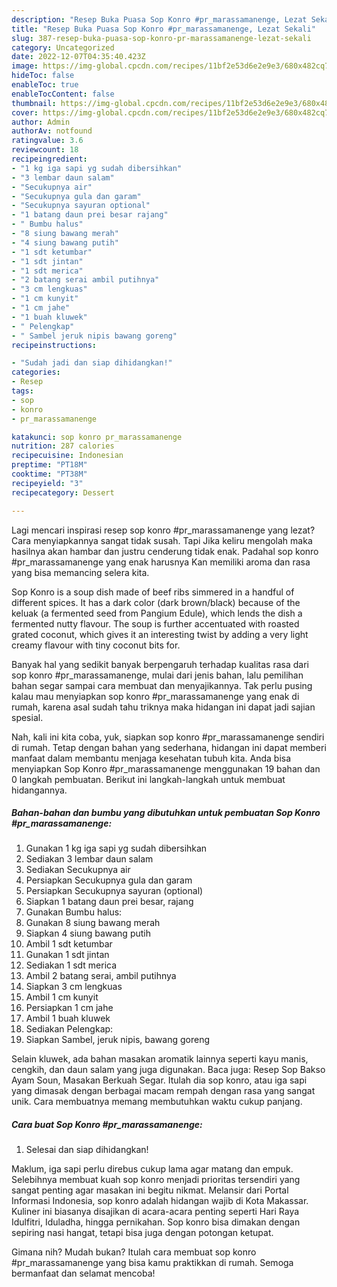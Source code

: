 ```yaml
---
description: "Resep Buka Puasa Sop Konro #pr_marassamanenge, Lezat Sekali"
title: "Resep Buka Puasa Sop Konro #pr_marassamanenge, Lezat Sekali"
slug: 387-resep-buka-puasa-sop-konro-pr-marassamanenge-lezat-sekali
category: Uncategorized
date: 2022-12-07T04:35:40.423Z
image: https://img-global.cpcdn.com/recipes/11bf2e53d6e2e9e3/680x482cq70/sop-konro-pr_marassamanenge-foto-resep-utama.jpg
hideToc: false
enableToc: true
enableTocContent: false
thumbnail: https://img-global.cpcdn.com/recipes/11bf2e53d6e2e9e3/680x482cq70/sop-konro-pr_marassamanenge-foto-resep-utama.jpg
cover: https://img-global.cpcdn.com/recipes/11bf2e53d6e2e9e3/680x482cq70/sop-konro-pr_marassamanenge-foto-resep-utama.jpg
author: Admin
authorAv: notfound
ratingvalue: 3.6
reviewcount: 18
recipeingredient:
- "1 kg iga sapi yg sudah dibersihkan"
- "3 lembar daun salam"
- "Secukupnya air"
- "Secukupnya gula dan garam"
- "Secukupnya sayuran optional"
- "1 batang daun prei besar rajang"
- " Bumbu halus"
- "8 siung bawang merah"
- "4 siung bawang putih"
- "1 sdt ketumbar"
- "1 sdt jintan"
- "1 sdt merica"
- "2 batang serai ambil putihnya"
- "3 cm lengkuas"
- "1 cm kunyit"
- "1 cm jahe"
- "1 buah kluwek"
- " Pelengkap"
- " Sambel jeruk nipis bawang goreng"
recipeinstructions:

- "Sudah jadi dan siap dihidangkan!"
categories:
- Resep
tags:
- sop
- konro
- pr_marassamanenge

katakunci: sop konro pr_marassamanenge 
nutrition: 287 calories
recipecuisine: Indonesian
preptime: "PT18M"
cooktime: "PT38M"
recipeyield: "3"
recipecategory: Dessert

---
```



Lagi mencari inspirasi resep sop konro #pr_marassamanenge yang lezat? Cara menyiapkannya sangat tidak susah. Tapi Jika keliru mengolah maka hasilnya akan hambar dan justru cenderung tidak enak. Padahal sop konro #pr_marassamanenge yang enak harusnya Kan memiliki aroma dan rasa yang bisa memancing selera kita.


Sop Konro is a soup dish made of beef ribs simmered in a handful of different spices. It has a dark color (dark brown/black) because of the keluak (a fermented seed from Pangium Edule), which lends the dish a fermented nutty flavour. The soup is further accentuated with roasted grated coconut, which gives it an interesting twist by adding a very light creamy flavour with tiny coconut bits for.

Banyak hal yang sedikit banyak berpengaruh terhadap kualitas rasa dari sop konro #pr_marassamanenge, mulai dari jenis bahan, lalu pemilihan bahan segar sampai cara membuat dan menyajikannya. Tak perlu pusing kalau mau menyiapkan sop konro #pr_marassamanenge yang enak di rumah, karena asal sudah tahu triknya maka hidangan ini dapat jadi sajian spesial.


Nah, kali ini kita coba, yuk, siapkan sop konro #pr_marassamanenge sendiri di rumah. Tetap dengan bahan yang sederhana, hidangan ini dapat memberi manfaat dalam membantu menjaga kesehatan tubuh kita. Anda bisa menyiapkan Sop Konro #pr_marassamanenge menggunakan 19 bahan dan 0 langkah pembuatan. Berikut ini langkah-langkah untuk membuat hidangannya.

<!--inarticleads1-->

##### Bahan-bahan dan bumbu yang dibutuhkan untuk pembuatan Sop Konro #pr_marassamanenge:

1. Gunakan 1 kg iga sapi yg sudah dibersihkan
1. Sediakan 3 lembar daun salam
1. Sediakan Secukupnya air
1. Persiapkan Secukupnya gula dan garam
1. Persiapkan Secukupnya sayuran (optional)
1. Siapkan 1 batang daun prei besar, rajang
1. Gunakan  Bumbu halus:
1. Gunakan 8 siung bawang merah
1. Siapkan 4 siung bawang putih
1. Ambil 1 sdt ketumbar
1. Gunakan 1 sdt jintan
1. Sediakan 1 sdt merica
1. Ambil 2 batang serai, ambil putihnya
1. Siapkan 3 cm lengkuas
1. Ambil 1 cm kunyit
1. Persiapkan 1 cm jahe
1. Ambil 1 buah kluwek
1. Sediakan  Pelengkap:
1. Siapkan  Sambel, jeruk nipis, bawang goreng


Selain kluwek, ada bahan masakan aromatik lainnya seperti kayu manis, cengkih, dan daun salam yang juga digunakan. Baca juga: Resep Sop Bakso Ayam Soun, Masakan Berkuah Segar. Itulah dia sop konro, atau iga sapi yang dimasak dengan berbagai macam rempah dengan rasa yang sangat unik. Cara membuatnya memang membutuhkan waktu cukup panjang. 

<!--inarticleads2-->

##### Cara buat Sop Konro #pr_marassamanenge:


1. Selesai dan siap dihidangkan!

Maklum, iga sapi perlu direbus cukup lama agar matang dan empuk. Selebihnya membuat kuah sop konro menjadi prioritas tersendiri yang sangat penting agar masakan ini begitu nikmat. Melansir dari Portal Informasi Indonesia, sop konro adalah hidangan wajib di Kota Makassar. Kuliner ini biasanya disajikan di acara-acara penting seperti Hari Raya Idulfitri, Iduladha, hingga pernikahan. Sop konro bisa dimakan dengan sepiring nasi hangat, tetapi bisa juga dengan potongan ketupat. 

Gimana nih? Mudah bukan? Itulah cara membuat sop konro #pr_marassamanenge yang bisa kamu praktikkan di rumah. Semoga bermanfaat dan selamat mencoba!
